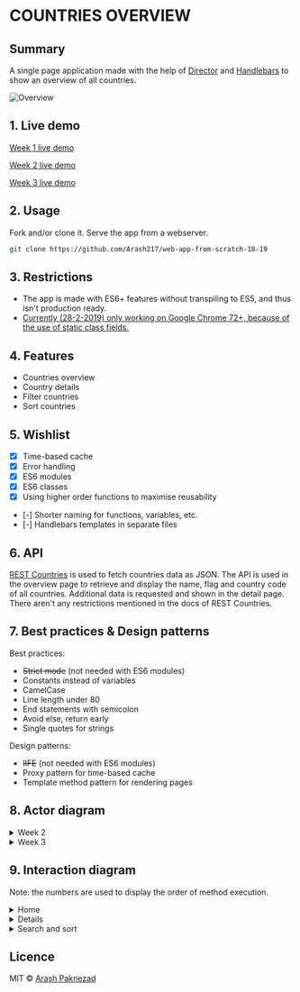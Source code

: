 # COUNTRIES OVERVIEW

## Summary

A single page application made with the help of 
[Director](https://github.com/flatiron/director) 
and 
[Handlebars](https://github.com/wycats/handlebars.js/) 
to show an overview of all countries.

![Overview](../master/images/app.png)

<!--
inhoudsopgave
 -->

## 1. Live demo

[Week 1 live demo](https://arash217.github.io/web-app-from-scratch-18-19/week1)

[Week 2 live demo](https://arash217.github.io/web-app-from-scratch-18-19/week2)

[Week 3 live demo](https://arash217.github.io/web-app-from-scratch-18-19/week3)

## 2. Usage

Fork and/or clone it. Serve the app from a webserver.
```bash
git clone https://github.com/Arash217/web-app-from-scratch-18-19
```

## 3. Restrictions

- The app is made with ES6+ features without transpiling to ES5, and thus isn't production ready. 
- [Currently (28-2-2019) only working on Google Chrome 72+, because of the use of static class fields.](https://kangax.github.io/compat-table/esnext/)

## 4. Features

- Countries overview 
- Country details
- Filter countries
- Sort countries

## 5. Wishlist

- [x] Time-based cache
- [x] Error handling
- [x] ES6 modules
- [x] ES6 classes
- [x] Using higher order functions to maximise reusability
- [-] Shorter naming for functions, variables, etc.
- [-] Handlebars templates in separate files

## 6. API

[REST Countries](https://restcountries.eu) is used to fetch countries data as JSON.
The API is used in the overview page to retrieve and display the name, flag and country code of all countries.
Additional data is requested and shown in the detail page.
<br/>
There aren't any restrictions mentioned in the docs of REST Countries.

## 7. Best practices & Design patterns
Best practices:
- ~~Strict mode~~ (not needed with ES6 modules)
- Constants instead of variables
- CamelCase
- Line length under 80
- End statements with semicolon
- Avoid else, return early
- Single quotes for strings

Design patterns:
+ ~~IIFE~~ (not needed with ES6 modules)
+ Proxy pattern for time-based cache
+ Template method pattern for rendering pages

## 8. Actor diagram
 
<details>
<summary>Week 2</summary>

![Actor diagram](../master/images/actor-diagram-w2.jpg)
</details>

<details>
<summary>Week 3</summary>

![Actor diagram](../master/images/actor-diagram-w3.jpg)
</details>

## 9. Interaction diagram
Note: the numbers are used to display the order of method execution.

<details>
<summary>Home</summary>

![Actor diagram](../master/images/home-interaction.jpg)
</details>

<details>
<summary>Details</summary>

![Actor diagram](../master/images/details-interaction.jpg)
</details>

<details>
<summary>Search and sort</summary>

![Actor diagram](../master/images/search-and-sort-interaction.jpg)
</details>

## Licence
MIT © [Arash Paknezad](https://github.com/Arash217)